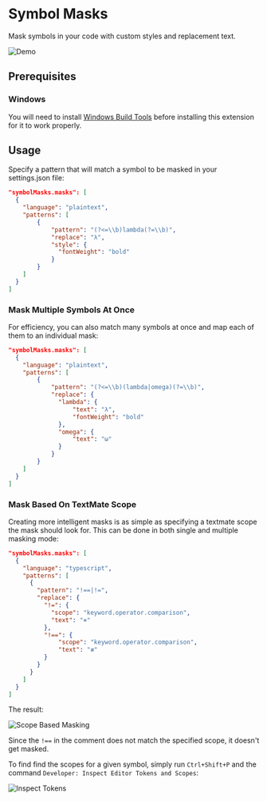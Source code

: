 # Symbol Masks

Mask symbols in your code with custom styles and replacement text.

![Demo](screenshots/demo.gif)

## Prerequisites

### Windows

You will need to install [Windows Build Tools](https://www.npmjs.com/package/windows-build-tools) before installing this extension for it to work properly.

## Usage

Specify a pattern that will match a symbol to be masked in your settings.json file:

```json
"symbolMasks.masks": [
  {
    "language": "plaintext",
    "patterns": [
        {
            "pattern": "(?<=\\b)lambda(?=\\b)",
            "replace": "λ",
            "style": {
              "fontWeight": "bold"
            }
        }
    ]
  }
]
```

### Mask Multiple Symbols At Once

For efficiency, you can also match many symbols at once and map each of them to an individual mask:

```json
"symbolMasks.masks": [
  {
    "language": "plaintext",
    "patterns": [
        {
            "pattern": "(?<=\\b)(lambda|omega)(?=\\b)",
            "replace": {
              "lambda": {
                  "text": "λ",
                  "fontWeight": "bold"
              },
              "omega": {
                  "text": "ω"
              }
            }
        }
    ]
  }
]
```

### Mask Based On TextMate Scope

Creating more intelligent masks is as simple as specifying a textmate scope the mask should look for. This can be done in both single and multiple masking mode:

```json
"symbolMasks.masks": [
  {
    "language": "typescript",
    "patterns": [
      {
        "pattern": "!==|!=",
        "replace": {
          "!=": {
            "scope": "keyword.operator.comparison",
            "text": "≉"
          },
          "!==": {
              "scope": "keyword.operator.comparison",
              "text": "≢"
          }
        }
      }
    ]
  }
]
```

The result:

![Scope Based Masking](screenshots/scope-based-masking.png)

Since the `!==` in the comment does not match the specified scope, it doesn't get masked.

To find find the scopes for a given symbol, simply run `Ctrl+Shift+P` and the command `Developer: Inspect Editor Tokens and Scopes`:

![Inspect Tokens](screenshots/inspect-tokens.png)
